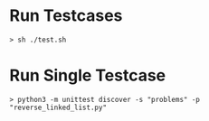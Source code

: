 # Run Testcases

`> sh ./test.sh`

# Run Single Testcase

`> python3 -m unittest discover -s "problems" -p "reverse_linked_list.py"`
